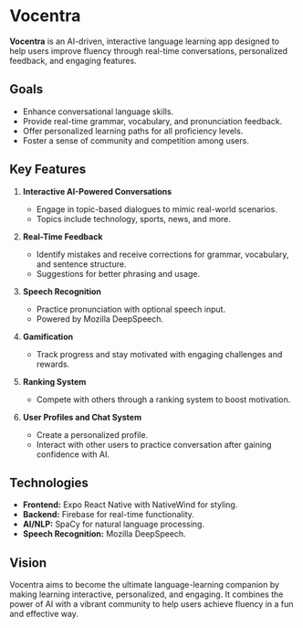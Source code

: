 # Vocentra

**Vocentra** is an AI-driven, interactive language learning app designed to help users improve fluency through real-time conversations, personalized feedback, and engaging features.

## Goals
- Enhance conversational language skills.
- Provide real-time grammar, vocabulary, and pronunciation feedback.
- Offer personalized learning paths for all proficiency levels.
- Foster a sense of community and competition among users.

## Key Features
1. **Interactive AI-Powered Conversations**
   - Engage in topic-based dialogues to mimic real-world scenarios.
   - Topics include technology, sports, news, and more.

2. **Real-Time Feedback**
   - Identify mistakes and receive corrections for grammar, vocabulary, and sentence structure.
   - Suggestions for better phrasing and usage.

3. **Speech Recognition**
   - Practice pronunciation with optional speech input.
   - Powered by Mozilla DeepSpeech.

4. **Gamification**
   - Track progress and stay motivated with engaging challenges and rewards.

5. **Ranking System**
   - Compete with others through a ranking system to boost motivation.

6. **User Profiles and Chat System**
   - Create a personalized profile.
   - Interact with other users to practice conversation after gaining confidence with AI.

## Technologies
- **Frontend:** Expo React Native with NativeWind for styling.
- **Backend:** Firebase for real-time functionality.
- **AI/NLP:** SpaCy for natural language processing.
- **Speech Recognition:** Mozilla DeepSpeech.

## Vision
Vocentra aims to become the ultimate language-learning companion by making learning interactive, personalized, and engaging. It combines the power of AI with a vibrant community to help users achieve fluency in a fun and effective way.

